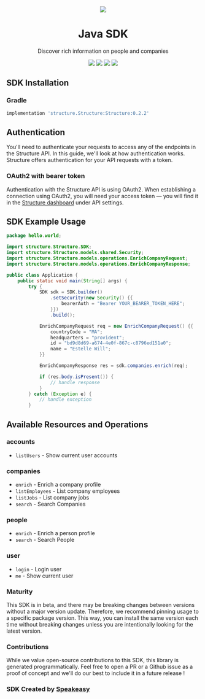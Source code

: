 <div align="center">
    <picture>
        <source srcset="https://user-images.githubusercontent.com/6267663/229523981-b357a689-adc6-4905-ac0e-e432aee5800b.png" media="(prefers-color-scheme: dark)">
        <img src="https://user-images.githubusercontent.com/6267663/229523981-b357a689-adc6-4905-ac0e-e432aee5800b.png">
    </picture>
    <h1>Java SDK</h1>
   <p>Discover rich information on people and companies</p>
   <a href="https://docs.structure.ac/"><img src="https://img.shields.io/static/v1?label=Docs&message=API Ref&color=2564ec&style=for-the-badge" /></a>
   <a href="https://github.com/structure-ac/structure-java/actions"><img src="https://img.shields.io/github/actions/workflow/status/structure-ac/structure-java/speakeasy_sdk_generation.yml?style=for-the-badge" /></a>
  <a href="https://opensource.org/licenses/MIT"><img src="https://img.shields.io/badge/License-MIT-blue.svg?style=for-the-badge" /></a>
  <a href="https://github.com/structure-ac/structure-java/releases"><img src="https://img.shields.io/github/v/release/structure-ac/structure-java?sort=semver&style=for-the-badge" /></a>
</div>

<!-- Start SDK Installation -->
## SDK Installation

### Gradle

```groovy
implementation 'structure.Structure:Structure:0.2.2'
```
<!-- End SDK Installation -->

## Authentication
You'll need to authenticate your requests to access any of the endpoints in the Structure API. In this guide, we'll look at how authentication works. Structure offers authentication for your API requests with a token.

### OAuth2 with bearer token
Authentication with the Structure API is using OAuth2. When establishing a connection using OAuth2, you will need your access token — you will find it in the [Structure dashboard](https://www.structure.ac/api_tokens) under API settings.

## SDK Example Usage
<!-- Start SDK Example Usage -->
```java
package hello.world;

import structure.Structure.SDK;
import structure.Structure.models.shared.Security;
import structure.Structure.models.operations.EnrichCompanyRequest;
import structure.Structure.models.operations.EnrichCompanyResponse;

public class Application {
    public static void main(String[] args) {
        try {
            SDK sdk = SDK.builder()
                .setSecurity(new Security() {{
                    bearerAuth = "Bearer YOUR_BEARER_TOKEN_HERE";
                }})
                .build();

            EnrichCompanyRequest req = new EnrichCompanyRequest() {{
                countryCode = "MA";
                headquarters = "provident";
                id = "bd9d8d69-a674-4e0f-867c-c8796ed151a0";
                name = "Estelle Will";
            }}            

            EnrichCompanyResponse res = sdk.companies.enrich(req);

            if (res.body.isPresent()) {
                // handle response
            }
        } catch (Exception e) {
            // handle exception
        }
```
<!-- End SDK Example Usage -->

<!-- Start SDK Available Operations -->
## Available Resources and Operations


### accounts

* `listUsers` - Show current user accounts

### companies

* `enrich` - Enrich a company profile
* `listEmployees` - List company employees
* `listJobs` - List company jobs
* `search` - Search Companies

### people

* `enrich` - Enrich a person profile
* `search` - Search People

### user

* `login` - Login user
* `me` - Show current user
<!-- End SDK Available Operations -->

### Maturity

This SDK is in beta, and there may be breaking changes between versions without a major version update. Therefore, we recommend pinning usage 
to a specific package version. This way, you can install the same version each time without breaking changes unless you are intentionally 
looking for the latest version.

### Contributions

While we value open-source contributions to this SDK, this library is generated programmatically. 
Feel free to open a PR or a Github issue as a proof of concept and we'll do our best to include it in a future release !

### SDK Created by [Speakeasy](https://docs.speakeasyapi.dev/docs/using-speakeasy/client-sdks)
